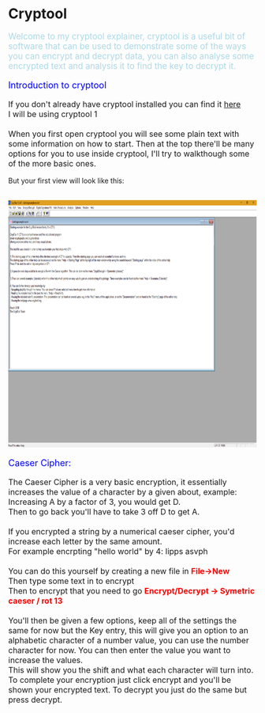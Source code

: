 # Cryptool

<p style="font-size:17px; color:lightblue">
Welcome to my cryptool explainer, cryptool is a useful bit of software that can be used to demonstrate some of the ways you can encrypt and decrypt data, you can also analyse some encrypted text and analysis it to find the key to decrypt it.
</p>

<p style ="font-size:18px;color:blue">
Introduction to cryptool
</p>

<p style = "font-size:16px">
If you don't already have cryptool installed you can find it <a href="https://www.cryptool.org/en/ct1/downloads">here</a><br>
I will be using cryptool 1
<br><br>
When you first open cryptool you will see some plain text with some information on how to start. Then at the top there'll be many options for you to use inside cryptool, I'll try to walkthough some of the more basic ones.

But your first view will look like this:<br><br>

<img src= "CryptoolImages\FirstView.png" style="width:800px;height:500px">
</p>

<p style ="font-size:18px;color:blue">
Caeser Cipher:
</p>

<p style="font-size:16px">
The Caeser Cipher is a very basic encryption, it essentially increases the value of a character by a given about, example:<br>
Increasing A by a factor of 3, you would get D.<br> Then to go back you'll have to take 3 off D to get A.<br><br>
If you encrypted a string by a numerical caeser cipher, you'd increase each letter by the same amount.<br>
For example encrpting "hello world" by 4:
lipps asvph <br><br>
You can do this yourself by  creating a new file in <b style="color:red">File->New</b><br>
Then type some text in to encrypt<br>
Then to encrypt that you need to go <b style="color:red">Encrypt/Decrypt -> Symetric caeser / rot 13</b><br>
<br>
You'll then be given a few options, keep all of the settings the same for now but the Key entry, this will give you an option to an alphabetic character of a number value, you can use the number character for now. You can then enter the value you want to increase the values.<br> This will show you the shift and what each character will turn into. To complete your encryption just click encrypt and you'll be shown your encrypted text. To decrypt you just do the same but press decrypt.
</p>